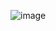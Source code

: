 ![image](https://github.com/CezinhaDev/Projeto_Studio_Hair/assets/161717056/aa6597a3-8fb4-4bc7-ad60-656d5dc273ae)
